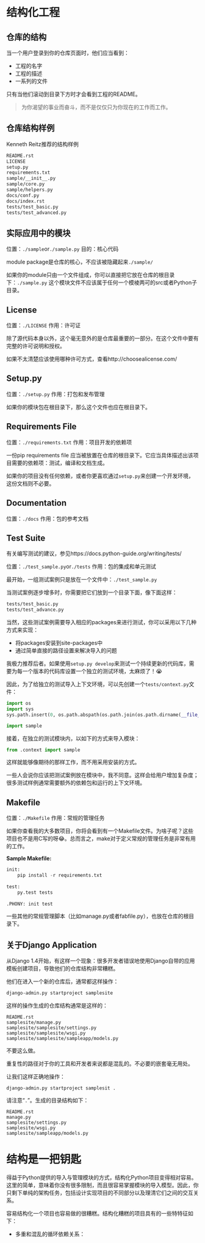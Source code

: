 # 结构化工程

## 仓库的结构

当一个用户登录到你的仓库页面时，他们应当看到：

- 工程的名字
- 工程的描述
- 一系列的文件

只有当他们滚动到目录下方时才会看到工程的README。

> 为你渴望的事业而奋斗，而不是仅仅只为你现在的工作而工作。

## 仓库结构样例

Kenneth Reitz推荐的结构样例

```markdown
README.rst
LICENSE
setup.py
requirements.txt
sample/__init__.py
sample/core.py
sample/helpers.py
docs/conf.py
docs/index.rst
tests/test_basic.py
tests/test_advanced.py
```

## 实际应用中的模块

位置：`./sample`or`./sample.py`
目的：核心代码

module package是仓库的核心，不应该被隐藏起来`./sample/`

如果你的module只由一个文件组成，你可以直接把它放在仓库的根目录下：`./sample.py`
这个模块文件不应该属于任何一个模棱两可的src或者Python子目录。

## License

位置：`./LICENSE`
作用：许可证

除了源代码本身以外，这个毫无意外的是仓库最重要的一部分。在这个文件中要有完整的许可说明和授权。

如果不太清楚应该使用哪种许可方式，查看http://choosealicense.com/

## Setup.py

位置：`./setup.py`
作用：打包和发布管理

如果你的模块包在根目录下，那么这个文件也应在根目录下。

## Requirements File

位置：`./requirements.txt`
作用：项目开发的依赖项

一份pip requirements file 应当被放置在仓库的根目录下。它应当具体描述出该项目需要的依赖项：测试，编译和文档生成。

如果你的项目没有任何依赖，或者你更喜欢通过`setup.py`来创建一个开发环境，这份文档则不必要。

## Documentation

位置：`./docs`
作用：包的参考文档

## Test Suite

有关编写测试的建议，参见https://docs.python-guide.org/writing/tests/

位置：`./test_sample.py`or`./tests`
作用：包的集成和单元测试

最开始，一组测试案例只是放在一个文件中：`./test_sample.py`

当测试案例逐步增多时，你需要把它们放到一个目录下面，像下面这样：

```markdown
tests/test_basic.py
tests/test_advance.py
```

当然，这些测试案例需要导入相应的packages来进行测试，你可以采用以下几种方式来实现：

- 将packages安装到site-packages中
- 通过简单直接的路径设置来解决导入的问题

我极力推荐后者。如果使用`setup.py develop`来测试一个持续更新的代码库，需要为每一个版本的代码库设置一个独立的测试环境，太麻烦了！😭

因此，为了给独立的测试导入上下文环境，可以先创建一个`tests/context.py`文件：

```python
import os
import sys
sys.path.insert(0, os.path.abspath(os.path.join(os.path.dirname(__file__), "..")))

import sample
```

接着，在独立的测试模块内，以如下的方式来导入模块：

```python
from .context import sample
```

这样就能够像期待的那样工作，而不用采用安装的方式。

一些人会说你应该把测试案例放在模块中，我不同意。这样会给用户增加复杂度；很多测试样例通常需要额外的依赖包和运行的上下文环境。

## Makefile

位置：`./Makefile`
作用：常规的管理任务

如果你查看我的大多数项目，你将会看到有一个Makefile文件。为啥子呢？这些项目也不是用C写的呀😂。总而言之，make对于定义常规的管理任务是非常有用的工作。

**Sample Makefile:**

```python
init:
    pip install -r requirements.txt
 
test:
    py.test tests
    
.PHONY: init test
```

一些其他的常规管理脚本（比如manage.py或者fabfile.py），也放在仓库的根目录下。

## 关于Django Application

从Django 1.4开始，有这样一个现象：很多开发者错误地使用Django自带的应用模板创建项目，导致他们的仓库结构非常糟糕。

他们在进入一个新的仓库后，通常都这样操作：

```cmd
django-admin.py startproject samplesite
```

这样的操作生成的仓库结构通常是这样的：

```
README.rst
samplesite/manage.py
samplesite/samplesite/settings.py
samplesite/samplesite/wsgi.py
samplesite/samplesite/sampleapp/models.py
```

不要这么做。

重复性的路径对于你的工具和开发者来说都是混乱的。不必要的嵌套毫无用处。

让我们这样正确地操作：

```
django-admin.py startproject samplesit .
```

请注意“`.`”。生成的目录结构如下：

```
README.rst
manage.py
samplesite/settings.py
samplesite/wsgi.py
samplesite/sampleapp/models.py
```

# 结构是一把钥匙

得益于Python提供的导入与管理模块的方式，结构化Python项目变得相对容易。这里的简单，意味着你没有很多限制，而且很容易掌握模块的导入模型。因此，你只剩下单纯的架构任务，包括设计实现项目的不同部分以及理清它们之间的交互关系。

容易结构化一个项目也容易做的很糟糕。结构化糟糕的项目具有的一些特特征如下：

- 多重和混乱的循环依赖关系：



